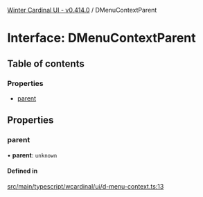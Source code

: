 [Winter Cardinal UI - v0.414.0](../index.md) / DMenuContextParent

# Interface: DMenuContextParent

## Table of contents

### Properties

- [parent](DMenuContextParent.md#parent)

## Properties

### parent

• **parent**: `unknown`

#### Defined in

[src/main/typescript/wcardinal/ui/d-menu-context.ts:13](https://github.com/winter-cardinal/winter-cardinal-ui/blob/v0.414.0/src/main/typescript/wcardinal/ui/d-menu-context.ts#L13)
